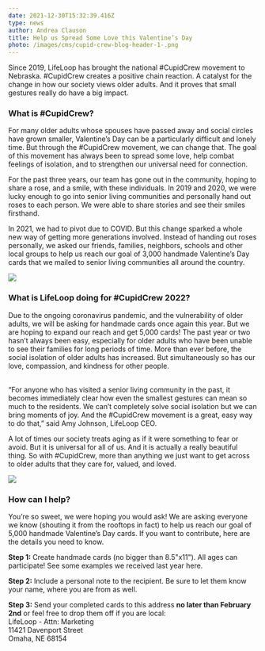 ```yaml
---
date: 2021-12-30T15:32:39.416Z
type: news
author: Andrea Clauson
title: Help us Spread Some Love this Valentine’s Day
photo: /images/cms/cupid-crew-blog-header-1-.png
---
```



Since 2019, LifeLoop has brought the national #CupidCrew movement to Nebraska. #CupidCrew creates a positive chain reaction. A catalyst for the change in how our society views older adults. And it proves that small gestures really do have a big impact. 



### What is #CupidCrew?

For many older adults whose spouses have passed away and social circles have grown smaller, Valentine’s Day can be a particularly difficult and lonely time. But through the #CupidCrew movement, we can change that. The goal of this movement has always been to spread some love, help combat feelings of isolation, and to strengthen our universal need for connection.

For the past three years, our team has gone out in the community, hoping to share a rose, and a smile, with these individuals. In 2019 and 2020, we were lucky enough to go into senior living communities and personally hand out roses to each person. We were able to share stories and see their smiles firsthand. 

In 2021, we had to pivot due to COVID. But this change sparked a whole new way of getting more generations involved. Instead of handing out roses personally, we asked our friends, families, neighbors, schools and other local groups to help us reach our goal of 3,000 handmade Valentine’s Day cards that we mailed to senior living communities all around the country. 

![](/images/cms/cupid-crew-1.png)

### What is LifeLoop doing for #CupidCrew 2022?

Due to the ongoing coronavirus pandemic, and the vulnerability of older adults, we will be asking for handmade cards once again this year. But we are hoping to expand our reach and get 5,000 cards! The past year or two hasn’t always been easy, especially for older adults who have been unable to see their families for long periods of time. More than ever before, the social isolation of older adults has increased. But simultaneously so has our love, compassion, and kindness for other people. 

\
“For anyone who has visited a senior living community in the past, it becomes immediately clear how even the smallest gestures can mean so much to the residents. We can’t completely solve social isolation but we can bring moments of joy. And the #CupidCrew movement is a great, easy way to do that,” said Amy Johnson, LifeLoop CEO.  

A lot of times our society treats aging as if it were something to fear or avoid. But it is universal for all of us. And it is actually a really beautiful thing. So with #CupidCrew, more than anything we just want to get across to older adults that they care for, valued, and loved.

![](/images/cms/cupid-crew-2.png)

### How can I help?

You’re so sweet, we were hoping you would ask! We are asking everyone we know (shouting it from the rooftops in fact) to help us reach our goal of 5,000 handmade Valentine’s Day cards. If you want to contribute, here are the details you need to know. 

**Step 1:** Create handmade cards (no bigger than 8.5"x11"). All ages can participate! See some examples we received last year here. 

**Step 2:** Include a personal note to the recipient. Be sure to let them know your name, where you are from as well.

**Step 3:** Send your completed cards to this address **no later than February 2nd** or feel free to drop them off if you are local:\
LifeLoop - Attn: Marketing\
11421 Davenport Street\
Omaha, NE 68154